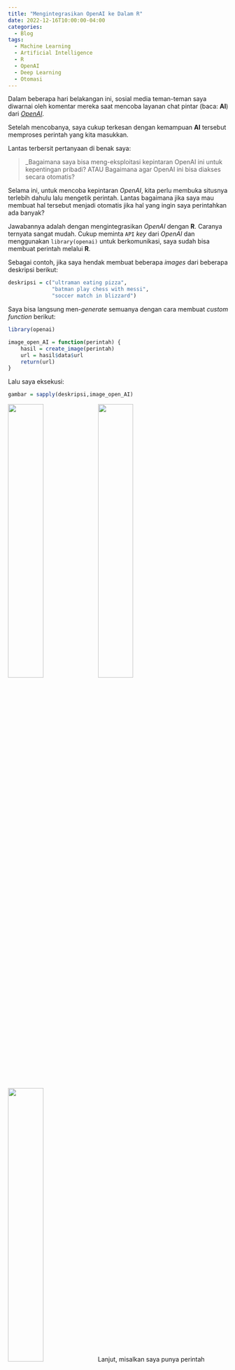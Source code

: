 ```yaml
---
title: "Mengintegrasikan OpenAI ke Dalam R"
date: 2022-12-16T10:00:00-04:00
categories:
  - Blog
tags:
  - Machine Learning
  - Artificial Intelligence
  - R
  - OpenAI
  - Deep Learning
  - Otomasi
---
```


Dalam beberapa hari belakangan ini, sosial media teman-teman saya
diwarnai oleh komentar mereka saat mencoba layanan chat pintar (baca:
**AI**) dari [*OpenAI*](https://beta.openai.com/).

Setelah mencobanya, saya cukup terkesan dengan kemampuan **AI** tersebut
memproses perintah yang kita masukkan.

Lantas terbersit pertanyaan di benak saya:

> \_Bagaimana saya bisa meng-eksploitasi kepintaran OpenAI ini untuk
> kepentingan pribadi? ATAU Bagaimana agar OpenAI ini bisa diakses
> secara otomatis?

Selama ini, untuk mencoba kepintaran *OpenAI*, kita perlu membuka
situsnya terlebih dahulu lalu mengetik perintah. Lantas bagaimana jika
saya mau membuat hal tersebut menjadi otomatis jika hal yang ingin saya
perintahkan ada banyak?

Jawabannya adalah dengan mengintegrasikan *OpenAI* dengan **R**. Caranya
ternyata sangat mudah. Cukup meminta `API` *key* dari *OpenAI* dan
menggunakan `library(openai)` untuk berkomunikasi, saya sudah bisa
membuat perintah melalui **R**.

Sebagai contoh, jika saya hendak membuat beberapa *images* dari beberapa
deskripsi berikut:

``` r
deskripsi = c("ultraman eating pizza",
              "batman play chess with messi",
              "soccer match in blizzard")
```

Saya bisa langsung men-*generate* semuanya dengan cara membuat *custom
function* berikut:

``` r
library(openai)

image_open_AI = function(perintah) {
    hasil = create_image(perintah)
    url = hasil$data$url
    return(url)
}
```

Lalu saya eksekusi:

``` r
gambar = sapply(deskripsi,image_open_AI)
```

<img src="https://oaidalleapiprodscus.blob.core.windows.net/private/org-PaDqzjkzF2yYGFmOj0UI7O9u/user-JkHY0InYgvjApE3ouQjoLIhc/img-IlWzQQGoeXUZCjAgzCni4hxD.png?st=2022-12-28T21%3A12%3A49Z&se=2022-12-28T23%3A12%3A49Z&sp=r&sv=2021-08-06&sr=b&rscd=inline&rsct=image/png&skoid=6aaadede-4fb3-4698-a8f6-684d7786b067&sktid=a48cca56-e6da-484e-a814-9c849652bcb3&skt=2022-12-28T19%3A33%3A01Z&ske=2022-12-29T19%3A33%3A01Z&sks=b&skv=2021-08-06&sig=mnwDjiJgEBjfVsGleGy7rJ4JobvMaE656Caxf7Ckkrk%3D" width="40%" />

<img src="https://oaidalleapiprodscus.blob.core.windows.net/private/org-PaDqzjkzF2yYGFmOj0UI7O9u/user-JkHY0InYgvjApE3ouQjoLIhc/img-dTQs5VHk722PAaSkD8JPh1sX.png?st=2022-12-28T21%3A12%3A55Z&se=2022-12-28T23%3A12%3A55Z&sp=r&sv=2021-08-06&sr=b&rscd=inline&rsct=image/png&skoid=6aaadede-4fb3-4698-a8f6-684d7786b067&sktid=a48cca56-e6da-484e-a814-9c849652bcb3&skt=2022-12-28T20%3A51%3A50Z&ske=2022-12-29T20%3A51%3A50Z&sks=b&skv=2021-08-06&sig=6WE1Rkr5BltWnv/b3YXSgGFkVzzwbyx%2BEYS/nxv%2B8og%3D" width="40%" />

<img src="https://oaidalleapiprodscus.blob.core.windows.net/private/org-PaDqzjkzF2yYGFmOj0UI7O9u/user-JkHY0InYgvjApE3ouQjoLIhc/img-WuVmpk9JJuI8aUGXJxSYfWch.png?st=2022-12-28T21%3A13%3A01Z&se=2022-12-28T23%3A13%3A01Z&sp=r&sv=2021-08-06&sr=b&rscd=inline&rsct=image/png&skoid=6aaadede-4fb3-4698-a8f6-684d7786b067&sktid=a48cca56-e6da-484e-a814-9c849652bcb3&skt=2022-12-28T18%3A33%3A45Z&ske=2022-12-29T18%3A33%3A45Z&sks=b&skv=2021-08-06&sig=w32nzpNlr8GO8Ca9w0uEFtVR7zh/lkyG35HAVDNns%2Bc%3D" width="40%" />
Lanjut, misalkan saya punya perintah sebagai berikut:

``` r
perintah = c("Cari long lat dari PT Nutrifood Indonesia",
             "A two-column spreadsheet of countries with highest vaccine ratio for covid 19")
```

Saya buat *custom function* berikut:

Lalu saya eksekusi:

``` r
sapply(perintah,hasil_open_ai)
```

    ## $`Cari long lat dari PT Nutrifood Indonesia`
    ## [1] "Longitude: 106.81416, Latitude: -6.26037"
    ## 
    ## $`A two-column spreadsheet of countries with highest vaccine ratio for covid 19`
    ## [1] "Country | Vaccine Ratio per 100 People" 
    ## [2] "---------------------------------------"
    ## [3] "United Arab Emirates | 133"             
    ## [4] "Israel | 63.8"                          
    ## [5] "Bahrain | 59.9"                         
    ## [6] "United Kingdom | 51.7"                  
    ## [7] "United States | 44.2"                   
    ## [8] "Chile | 38.3"                           
    ## [9] "United Arab Emirates | 33."

## *Remarks*

Dari hasil di atas, kita bisa cek bahwa hasil *geocode* *OpenAI* masih
belum akurat.

Terlepas dari ketidakakuratan ini, aplikasi lain dari integrasi ini adalah kita bisa meng-_embed_ kepintaran _OpenAI_ ke dalam sistem kita sendiri. Misalkan, alih-alih mmebuat _chatbot_ dari nol, kita bisa memanfaatkan kepintaran _OpenAI_ ke dalam sistem _chatbot_ kita sendiri (misalkan telegramBot dari __R__ dengan otak dari _OpenAI_).

------------------------------------------------------------------------

`if you find this post helpful, support this blog by clicking the ads`
